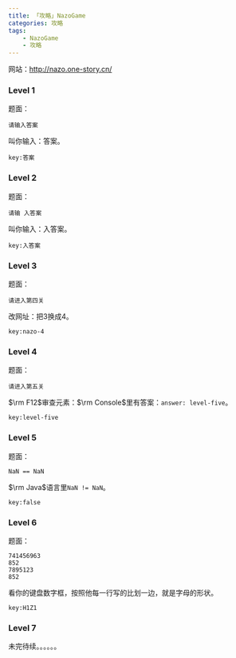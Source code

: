 ```yaml
---
title: 「攻略」NazoGame
categories: 攻略
tags:
    - NazoGame
    - 攻略
---
```


网站：http://nazo.one-story.cn/

### Level 1

题面：

```
请输入答案
```

叫你输入：答案。

`key:答案`

### Level 2

题面：

```
请输 入答案
```

叫你输入：入答案。

`key:入答案`

### Level 3

题面：

```
请进入第四关
```

改网址：把$3$换成$4$。

`key:nazo-4`

### Level 4

题面：

```
请进入第五关
```

$\rm F12$审查元素：$\rm Console$里有答案：`answer: level-five`。

`key:level-five`

### Level 5

题面：

```
NaN == NaN
```

$\rm Java$语言里`NaN != NaN`。

`key:false`

### Level 6

题面：

```
741456963
852
7895123
852
```

看你的键盘数字框，按照他每一行写的比划一边，就是字母的形状。

`key:H1Z1`

### Level 7

未完待续。。。。。。